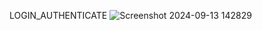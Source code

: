 LOGIN_AUTHENTICATE
    ![Screenshot 2024-09-13 142829](https://github.com/user-attachments/assets/7027b30d-7ec3-4205-996b-f01076c9a150)

    
